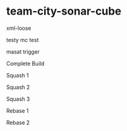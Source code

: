 # team-city-sonar-cube

xml-loose

testy mc test

masat trigger

Complete Build

Squash 1

Squash 2

Squash 3

Rebase 1

Rebase 2